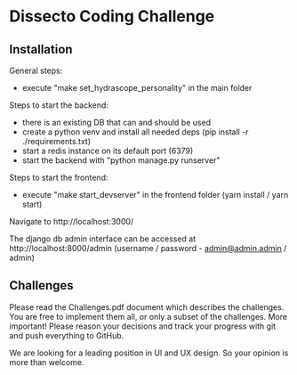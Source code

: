 # Dissecto Coding Challenge

## Installation

General steps:

  * execute "make set_hydrascope_personality" in the main folder

Steps to start the backend:

  * there is an existing DB that can and should be used
  * create a python venv and install all needed deps (pip install -r ./requirements.txt)
  * start a redis instance on its default port (6379)
  * start the backend with "python manage.py runserver"

Steps to start the frontend:

  * execute "make start_devserver" in the frontend folder (yarn install / yarn start)


Navigate to http://localhost:3000/

The django db admin interface can be accessed at http://localhost:8000/admin (username / password - admin@admin.admin / admin)

## Challenges

Please read the Challenges.pdf document which describes the challenges. You are free to implement them all, or only a subset of the challenges. More important! Please reason your decisions and track your progress with git and push everything to GitHub. 

We are looking for a leading position in UI and UX design. So your opinion is more than welcome. 
